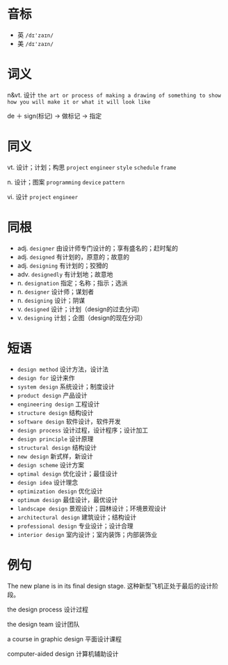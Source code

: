 # 音标

- 英 `/dɪ'zaɪn/`
- 美 `/dɪ'zaɪn/`

# 词义

n&vt. 设计
`the art or process of making a drawing of something to show how you will make it or what it will look like`



de ＋ sign(标记) → 做标记 → 指定

# 同义

vt. 设计；计划；构思
`project` `engineer` `style` `schedule` `frame`

n. 设计；图案
`programming` `device` `pattern`

vi. 设计
`project` `engineer`

# 同根

- adj. `designer` 由设计师专门设计的；享有盛名的；赶时髦的
- adj. `designed` 有计划的，原意的；故意的
- adj. `designing` 有计划的；狡猾的
- adv. `designedly` 有计划地；故意地
- n. `designation` 指定；名称；指示；选派
- n. `designer` 设计师；谋划者
- n. `designing` 设计；阴谋
- v. `designed` 设计；计划（design的过去分词）
- v. `designing` 计划；企图（design的现在分词）

# 短语

- `design method` 设计方法，设计法
- `design for` 设计来作
- `system design` 系统设计；制度设计
- `product design` 产品设计
- `engineering design` 工程设计
- `structure design` 结构设计
- `software design` 软件设计，软件开发
- `design process` 设计过程，设计程序；设计加工
- `design principle` 设计原理
- `structural design` 结构设计
- `new design` 新式样，新设计
- `design scheme` 设计方案
- `optimal design` 优化设计；最佳设计
- `design idea` 设计理念
- `optimization design` 优化设计
- `optimum design` 最佳设计，最优设计
- `landscape design` 景观设计；园林设计；环境景观设计
- `architectural design` 建筑设计；结构设计
- `professional design` 专业设计；设计合理
- `interior design` 室内设计；室内装饰；内部装饰业

# 例句

The new plane is in its final design stage.
这种新型飞机正处于最后的设计阶段。

the design process
设计过程

the design team
设计团队

a course in graphic design
平面设计课程

computer-aided design
计算机辅助设计


